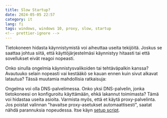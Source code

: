 ```yaml
---
title: Slow Startup?
date: 2024-05-05 22:57
category: it
lang: fi
tags: windows, windows 10, proxy, slow, startup
<!-- prettier-ignore -->
---
```


Tietokoneen hidasta käynnistymistä voi aiheuttaa useita tekijöitä.
Joskus se saattaa johtua siitä, että käyttöjärjestelmäsi käynnistyy
hitaasti tai että sovellukset eivät reagoi nopeasti.

Onko sinulla ongelmia käynnistysvalikoiden tai tehtäväpalkin kanssa?
Avautuuko selain nopeasti vai kestääkö se kauan ennen kuin sivut alkavat latautua?
Tässä muutamia mahdollisia ratkaisuja:

Ongelma voi olla DNS-palvelimessa. Onko yksi DNS-palvelin,
jonka tietokoneesi on konfiguroitu käyttämään, ehkä lakannut toimimasta?
Tämä voi hidastaa useita asioita.
Varmista myös, että et käytä proxy-palvelinta.
Jos poistat valinnan "havaitse proxy-asetukset automaattisesti", saatat nähdä parannuksia nopeudessa.
Itse käyn [setup script](https://developer.mozilla.org/en-US/docs/Web/HTTP/Proxy_servers_and_tunneling/Proxy_Auto-Configuration_PAC_file).
